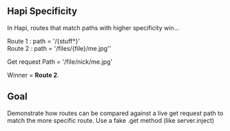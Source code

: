 ## Hapi Specificity 

In Hapi, routes that match paths with higher specificity win...

Route 1 : path = '/{stuff*}'  
Route 2 : path = '/files/{file}/me.jpg''  

Get request Path = '/file/nick/me.jpg'

Winner = **Route 2**.

## Goal 

Demonstrate how routes can be compared against a live get request path to match the more specific route.
Use a fake .get method (like server.inject)
